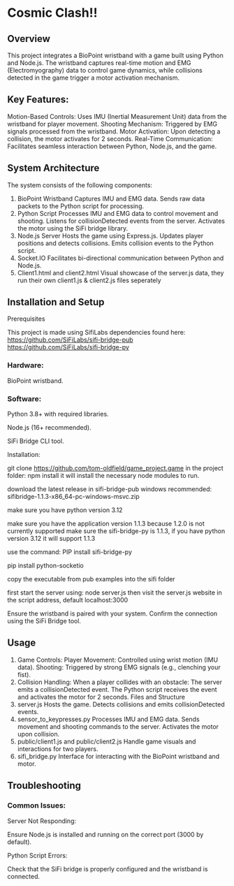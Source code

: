 # Cosmic Clash!!
## Overview
This project integrates a BioPoint wristband with a game built using Python and Node.js. The wristband captures real-time motion and EMG (Electromyography) data to control game dynamics, while collisions detected in the game trigger a motor activation mechanism.

## Key Features:
Motion-Based Controls: Uses IMU (Inertial Measurement Unit) data from the wristband for player movement.
Shooting Mechanism: Triggered by EMG signals processed from the wristband.
Motor Activation: Upon detecting a collision, the motor activates for 2 seconds.
Real-Time Communication: Facilitates seamless interaction between Python, Node.js, and the game.
## System Architecture
The system consists of the following components:

1. BioPoint Wristband
Captures IMU and EMG data.
Sends raw data packets to the Python script for processing.
2. Python Script
Processes IMU and EMG data to control movement and shooting.
Listens for collisionDetected events from the server.
Activates the motor using the SiFi bridge library.
3. Node.js Server
Hosts the game using Express.js.
Updates player positions and detects collisions.
Emits collision events to the Python script.
4. Socket.IO
Facilitates bi-directional communication between Python and Node.js.
5. Client1.html and client2.html
Visual showcase of the server.js data, they run their own client1.js & client2.js files seperately
## Installation and Setup
Prerequisites

This project is made using SifiLabs dependencies found here: https://github.com/SiFiLabs/sifi-bridge-pub https://github.com/SiFiLabs/sifi-bridge-py

### Hardware: 

BioPoint wristband.

### Software:

Python 3.8+ with required libraries.

Node.js (16+ recommended).

SiFi Bridge CLI tool.

Installation:

git clone https://github.com/tom-oldfield/game_project.game
in the project folder: npm install
it will install the necessary node modules to run.

download the latest release in sifi-bridge-pub windows recommended: sifibridge-1.1.3-x86_64-pc-windows-msvc.zip

make sure you have python version 3.12

make sure you have the application version 1.1.3 because 1.2.0 is not currently supported make sure the sifi-bridge-py is 1.1.3, if you have python version 3.12 it will support 1.1.3

use the command: PIP install sifi-bridge-py

pip install python-socketio

copy the executable from pub examples into the sifi folder

first start the server using: node server.js
then visit the server.js website in the script address, default localhost:3000 

Ensure the wristband is paired with your system.
Confirm the connection using the SiFi Bridge tool.
## Usage
1. Game Controls:
Player Movement: Controlled using wrist motion (IMU data).
Shooting: Triggered by strong EMG signals (e.g., clenching your fist).
2. Collision Handling:
When a player collides with an obstacle:
The server emits a collisionDetected event.
The Python script receives the event and activates the motor for 2 seconds.
Files and Structure
1. server.js
Hosts the game.
Detects collisions and emits collisionDetected events.
2. sensor_to_keypresses.py
Processes IMU and EMG data.
Sends movement and shooting commands to the server.
Activates the motor upon collision.
3. public/client1.js and public/client2.js
Handle game visuals and interactions for two players.
4. sifi_bridge.py
Interface for interacting with the BioPoint wristband and motor.
## Troubleshooting
### Common Issues:

Server Not Responding:

Ensure Node.js is installed and running on the correct port (3000 by default).

Python Script Errors:

Check that the SiFi bridge is properly configured and the wristband is connected.
